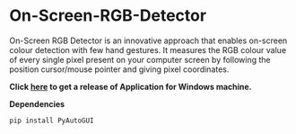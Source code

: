 # On-Screen-RGB-Detector
On-Screen RGB Detector is an innovative approach that enables on-screen colour detection with few hand gestures.  It measures the RGB colour value of every single pixel present on your computer screen by following the position cursor/mouse pointer and giving pixel coordinates.

**Click [here](https://github.com/4BH1J337/On-Screen-RGB-Detector/releases/download/v1.0/Application_setup.exe) to get a release of Application for Windows machine.**



**Dependencies**
```
pip install PyAutoGUI
```

